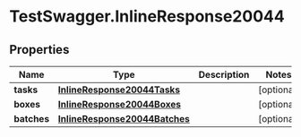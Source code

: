 # TestSwagger.InlineResponse20044

## Properties

Name | Type | Description | Notes
------------ | ------------- | ------------- | -------------
**tasks** | [**InlineResponse20044Tasks**](InlineResponse20044Tasks.md) |  | [optional] 
**boxes** | [**InlineResponse20044Boxes**](InlineResponse20044Boxes.md) |  | [optional] 
**batches** | [**InlineResponse20044Batches**](InlineResponse20044Batches.md) |  | [optional] 


